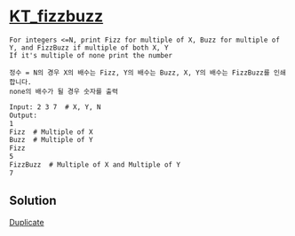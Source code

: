 # [KT_fizzbuzz](https://open.kattis.com/problems/fizzbuzz)

```en
For integers <=N, print Fizz for multiple of X, Buzz for multiple of Y, and FizzBuzz if multiple of both X, Y
If it's multiple of none print the number
```

```kr
정수 = N의 경우 X의 배수는 Fizz, Y의 배수는 Buzz, X, Y의 배수는 FizzBuzz를 인쇄합니다.
none의 배수가 될 경우 숫자를 출력
```

```txt
Input: 2 3 7  # X, Y, N
Output:
1
Fizz  # Multiple of X
Buzz  # Multiple of Y
Fizz
5
FizzBuzz  # Multiple of X and Multiple of Y
7
```

## Solution

[Duplicate](./BJ_14761.md)
